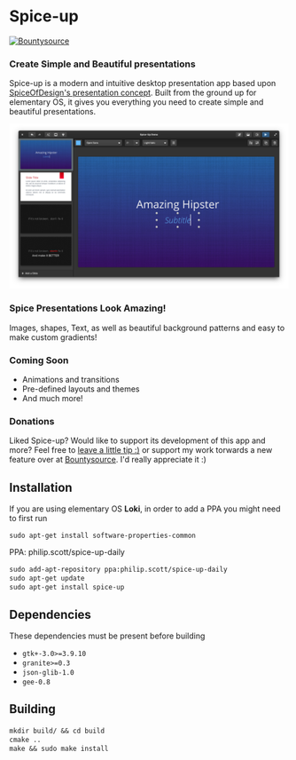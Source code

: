 # Spice-up
[![Bountysource](https://www.bountysource.com/badge/tracker?tracker_id=44752823)](https://www.bountysource.com/trackers/44752823-philip-scott-spice-up)


### Create Simple and Beautiful presentations


Spice-up is a modern and intuitive desktop presentation app based upon [SpiceOfDesign's presentation concept](http://spiceofdesign.deviantart.com/art/New-Presentation-Concept-401767854). Built from the ground up for elementary OS, it gives you everything you need to create simple and beautiful presentations.


![screenshot](Screenshot.png)


### Spice Presentations Look Amazing!
Images, shapes, Text, as well as beautiful background patterns and easy to make custom gradients!


### Coming Soon
- Animations and transitions
- Pre-defined layouts and themes
- And much more!


### Donations
Liked Spice-up? Would like to support its development of this app and more? Feel free to [leave a little tip :)](https://www.paypal.com/cgi-bin/webscr?cmd=_s-xclick&hosted_button_id=WYD9ZJK6ZFUDQ) or support my work torwards a new feature over at [Bountysource](https://www.bountysource.com/trackers/44752823-philip-scott-spice-up). I'd really appreciate it :) 


## Installation
If you are using elementary OS **Loki**, in order to add a PPA you might need to first run

	sudo apt-get install software-properties-common

PPA: philip.scott/spice-up-daily


```
sudo add-apt-repository ppa:philip.scott/spice-up-daily
sudo apt-get update
sudo apt-get install spice-up
```


## Dependencies
These dependencies must be present before building
 - `gtk+-3.0>=3.9.10`
 - `granite>=0.3`
 - `json-glib-1.0`
 - `gee-0.8`


## Building
```
mkdir build/ && cd build
cmake ..
make && sudo make install
```
